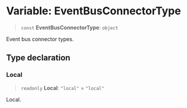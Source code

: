 # Variable: EventBusConnectorType

> `const` **EventBusConnectorType**: `object`

Event bus connector types.

## Type declaration

### Local

> `readonly` **Local**: `"local"` = `"local"`

Local.
